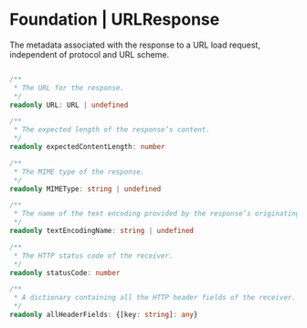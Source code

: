 # Foundation | URLResponse

The metadata associated with the response to a URL load request, independent of protocol and URL scheme.

```typescript

/**
 * The URL for the response.
 */
readonly URL: URL | undefined

/**
 * The expected length of the response’s content.
 */
readonly expectedContentLength: number

/**
 * The MIME type of the response.
 */
readonly MIMEType: string | undefined

/**
 * The name of the text encoding provided by the response’s originating source.
 */
readonly textEncodingName: string | undefined

/**
 * The HTTP status code of the receiver. 
 */
readonly statusCode: number

/**
 * A dictionary containing all the HTTP header fields of the receiver.
 */
readonly allHeaderFields: {[key: string]: any}

```